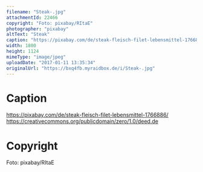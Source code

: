 ```yaml
---
filename: "Steak-.jpg"
attachmentId: 22466
copyright: "Foto: pixabay/RItaE"
photographer: "pixabay"
altText: "Steak"
caption: "https://pixabay.com/de/steak-fleisch-filet-lebensmittel-1766886/\nhttps://creativecommons.org/publicdomain/zero/1.0/deed.de"
width: 1800
height: 1124
mimeType: "image/jpeg"
uploadDate: "2017-01-11 13:35:34"
originalUrl: "https://bxq4fb.myraidbox.de/i/Steak-.jpg"
---
```


# Caption

https://pixabay.com/de/steak-fleisch-filet-lebensmittel-1766886/
https://creativecommons.org/publicdomain/zero/1.0/deed.de

# Copyright

Foto: pixabay/RItaE
